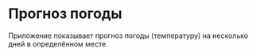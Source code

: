 # Прогноз погоды

Приложение показывает прогноз погоды (температуру) на несколько дней в определённом месте.
